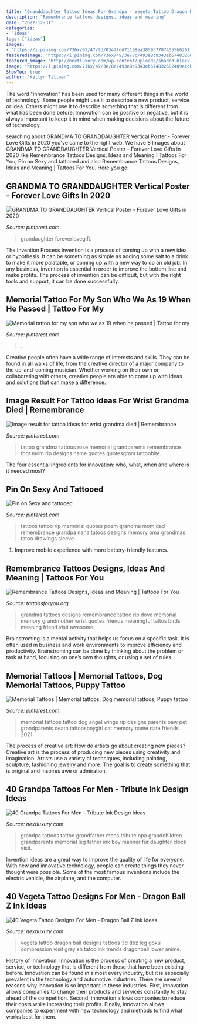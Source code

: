 ```yaml
---
title: "Granddaughter Tattoo Ideas For Grandpa - Vegeta Tattoo Dragon Ball Designs Tattoos 3d Dbz Leg Goku Compression Visit Grey Sh Tatoo Ink Trends Dragonball Lower Anime"
description: "Remembrance tattoos designs, ideas and meaning"
date: "2022-12-31"
categories:
- "ideas"
tags: ["ideas"]
images:
- "https://i.pinimg.com/736x/03/47/fd/0347fdd71198ea3859577074355b626f.jpg"
featuredImage: "https://i.pinimg.com/736x/49/3e/8c/493e8c9343eb674832682409accbfe05.jpg"
featured_image: "http://nextluxury.com/wp-content/uploads/shaded-black-and-grey-masculine-guys-vegeta-tattoo-on-lower-leg.jpg"
image: "https://i.pinimg.com/736x/49/3e/8c/493e8c9343eb674832682409accbfe05.jpg"
ShowToc: true
author: "Katlyn Tillman"
---
```



The word "innovation" has been used for many different things in the world of technology. Some people might use it to describe a new product, service or idea. Others might use it to describe something that is different from what has been done before. Innovation can be positive or negative, but it is always important to keep it in mind when making decisions about the future of technology.

	

		
searching about GRANDMA TO GRANDDAUGHTER Vertical Poster - Forever Love Gifts in 2020 you've came to the right web. We have 8 Images about GRANDMA TO GRANDDAUGHTER Vertical Poster - Forever Love Gifts in 2020 like Remembrance Tattoos Designs, Ideas and Meaning | Tattoos For You, Pin on Sexy and tattooed and also Remembrance Tattoos Designs, Ideas and Meaning | Tattoos For You. Here you go:
		
    
## GRANDMA TO GRANDDAUGHTER Vertical Poster - Forever Love Gifts In 2020

<img loading=lazy src="https://i.pinimg.com/736x/a2/53/0b/a2530b5fbee7f62cee7117ea5c8d9a9e.jpg" onerror="this.onerror=null;this.src='https://tse3.mm.bing.net/th?id=OIP.z9U_THrTeXwFCnRXkYymdgHaI4&amp;pid=15.1';" alt="GRANDMA TO GRANDDAUGHTER Vertical Poster - Forever Love Gifts in 2020">

_Source: pinterest.com_

>grandaughter foreverlovegift. 

	

The Invention Process
Invention is a process of coming up with a new idea or hypothesis. It can be something as simple as adding some salt to a drink to make it more palatable, or coming up with a new way to do an old job. In any business, invention is essential in order to improve the bottom line and make profits. The process of invention can be difficult, but with the right tools and support, it can be done successfully.

    
## Memorial Tattoo For My Son Who We As 19 When He Passed | Tattoo For My

<img loading=lazy src="https://i.pinimg.com/736x/03/47/fd/0347fdd71198ea3859577074355b626f.jpg" onerror="this.onerror=null;this.src='https://tse4.mm.bing.net/th?id=OIP.XPcM6ma-ctj9iHY1Z9QnAgHaNK&amp;pid=15.1';" alt="Memorial tattoo for my son who we as 19 when he passed | Tattoo for my">

_Source: pinterest.com_

>. 

	

Creative people often have a wide range of interests and skills. They can be found in all walks of life, from the creative director of a major company to the up-and-coming musician. Whether working on their own or collaborating with others, creative people are able to come up with ideas and solutions that can make a difference.

    
## Image Result For Tattoo Ideas For Wrist Grandma Died | Remembrance

<img loading=lazy src="https://i.pinimg.com/736x/49/3e/8c/493e8c9343eb674832682409accbfe05.jpg" onerror="this.onerror=null;this.src='https://tse4.mm.bing.net/th?id=OIP.PwxPsg04jhrr_FDUM5lEywAAAA&amp;pid=15.1';" alt="Image result for tattoo ideas for wrist grandma died | Remembrance">

_Source: pinterest.com_

>tattoo grandma tattoos rose memorial grandparents remembrance foot mom rip designs name quotes quotesgram tattoobite. 

	

The four essential ingredients for innovation: who, what, when and where is it needed most?
 

    
## Pin On Sexy And Tattooed

<img loading=lazy src="https://i.pinimg.com/736x/88/85/ae/8885ae13789a64d8f6617c6ab5853c29--rip-tattoo-tatoo.jpg" onerror="this.onerror=null;this.src='https://tse1.mm.bing.net/th?id=OIP.PHW_XvfedKYKPZQtcmj_PgHaHa&amp;pid=15.1';" alt="Pin on Sexy and tattooed">

_Source: pinterest.com_

>tattoos tattoo rip memorial quotes poem grandma mom dad remembrance grandpa nana tatoos designs memory oma grandmas tatoo drawings sleeve. 

	

1. Improve mobile experience with more battery-friendly features.

    
## Remembrance Tattoos Designs, Ideas And Meaning | Tattoos For You

<img loading=lazy src="https://www.tattoosforyou.org/wp-content/uploads/2016/05/Remembrance-Tattoos-for-Grandma.jpg" onerror="this.onerror=null;this.src='https://tse4.mm.bing.net/th?id=OIP.qpSdsUIcW-m8OcKPnUqhywHaJ3&amp;pid=15.1';" alt="Remembrance Tattoos Designs, Ideas and Meaning | Tattoos For You">

_Source: tattoosforyou.org_

>grandma tattoos designs remembrance tattoo rip dove memorial memory grandmother wrist quotes friends meaningful tattos birds meaning friend visit awesome. 

	

Brainstroming is a mental activity that helps us focus on a specific task. It is often used in business and work environments to improve efficiency and productivity. Brainstroming can be done by thinking about the problem or task at hand, focusing on one’s own thoughts, or using a set of rules.

    
## Memorial Tattoos | Memorial Tattoos, Dog Memorial Tattoos, Puppy Tattoo

<img loading=lazy src="https://i.pinimg.com/736x/d3/d6/e6/d3d6e639af496b7afa16be332f39c135.jpg" onerror="this.onerror=null;this.src='https://tse2.mm.bing.net/th?id=OIP.QArMcmyZmGmUQWIUB3rLzgHaHS&amp;pid=15.1';" alt="Memorial Tattoos | Memorial tattoos, Dog memorial tattoos, Puppy tattoo">

_Source: pinterest.com_

>memorial tattoos tattoo dog angel wings rip designs parents paw pet grandparents death tattoosboygirl cat memory name date friends 2021. 

	

The process of creative art: How do artists go about creating new pieces?
Creative art is the process of producing new pieces using creativity and imagination. Artists use a variety of techniques, including painting, sculpture, fashioning jewelry and more. The goal is to create something that is original and inspires awe or admiration.

    
## 40 Grandpa Tattoos For Men - Tribute Ink Design Ideas

<img loading=lazy src="http://nextluxury.com/wp-content/uploads/boy-with-grandfather-mens-leg-tattoo-design.jpg" onerror="this.onerror=null;this.src='https://tse1.mm.bing.net/th?id=OIP.0CCdbuygLxDaNfzPK7tb_AHaJQ&amp;pid=15.1';" alt="40 Grandpa Tattoos For Men - Tribute Ink Design Ideas">

_Source: nextluxury.com_

>grandpa tattoos tattoo grandfather mens tribute opa grandchildren grandparents memorial leg father ink boy männer für daughter clock visit. 

	

Invention ideas are a great way to improve the quality of life for everyone. With new and innovative technology, people can create things they never thought were possible. Some of the most famous inventions include the electric vehicle, the airplane, and the computer.

    
## 40 Vegeta Tattoo Designs For Men - Dragon Ball Z Ink Ideas

<img loading=lazy src="http://nextluxury.com/wp-content/uploads/shaded-black-and-grey-masculine-guys-vegeta-tattoo-on-lower-leg.jpg" onerror="this.onerror=null;this.src='https://tse3.mm.bing.net/th?id=OIP.abY9M5dOuE5F4bcoJhVbjgHaHa&amp;pid=15.1';" alt="40 Vegeta Tattoo Designs For Men - Dragon Ball Z Ink Ideas">

_Source: nextluxury.com_

>vegeta tattoo dragon ball designs tattoos 3d dbz leg goku compression visit grey sh tatoo ink trends dragonball lower anime. 

	

History of innovation:
Innovation is the process of creating a new product, service, or technology that is different from those that have been existing before. Innovation can be found in almost every industry, but it is especially prevalent in the technology and automotive industries. There are several reasons why innovation is so important in these industries. First, innovation allows companies to change their products and services constantly to stay ahead of the competition. Second, innovation allows companies to reduce their costs while increasing their profits. Finally, innovation allows companies to experiment with new technology and methods to find what works best for them.

